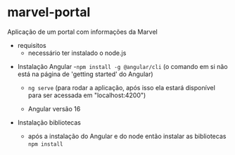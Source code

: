 # marvel-portal
Aplicação de um portal com informações da Marvel

- requisitos
    - necessário ter instalado o node.js

* Instalação Angular
    -`npm install -g @angular/cli` (o comando em si não está na página de 'getting started' do Angular)
    - `ng serve` (para rodar a aplicação, após isso ela estará disponível para ser acessada em "localhost:4200")

    - Angular versão 16

* Instalação bibliotecas
    - após a instalação do Angular e do node então instalar as bibliotecas
        `npm install`